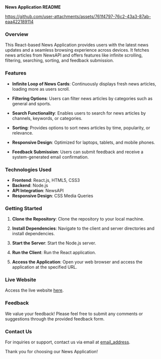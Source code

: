 **News Application README**

https://github.com/user-attachments/assets/761f4797-76c2-43a3-87ab-eaa422189114

### Overview
This React-based News Application provides users with the latest news updates and a seamless browsing experience across devices. It fetches news articles from NewsAPI and offers features like infinite scrolling, filtering, searching, sorting, and feedback submission.

### Features
- **Infinite Loop of News Cards**: Continuously displays fresh news articles, loading more as users scroll.
  
- **Filtering Options**: Users can filter news articles by categories such as general and sports.

- **Search Functionality**: Enables users to search for news articles by channels, keywords, or categories.

- **Sorting**: Provides options to sort news articles by time, popularity, or relevance.

- **Responsive Design**: Optimized for laptops, tablets, and mobile phones.

- **Feedback Submission**: Users can submit feedback and receive a system-generated email confirmation.

### Technologies Used
- **Frontend**: React.js, HTML5, CSS3
- **Backend**: Node.js
- **API Integration**: NewsAPI
- **Responsive Design**: CSS Media Queries

### Getting Started
1. **Clone the Repository**: Clone the repository to your local machine.
   
2. **Install Dependencies**: Navigate to the client and server directories and install dependencies.
   
3. **Start the Server**: Start the Node.js server.

4. **Run the Client**: Run the React application.

5. **Access the Application**: Open your web browser and access the application at the specified URL.

### Live Website
Access the live website [here](https://663b1851b2d1c2c5a8217733--lovely-tiramisu-c6edef.netlify.app).

### Feedback
We value your feedback! Please feel free to submit any comments or suggestions through the provided feedback form.

### Contact Us
For inquiries or support, contact us via email at [email_address](subhamahajan01@gmail.com).

Thank you for choosing our News Application!

